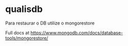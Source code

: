 # qualisdb

Para restaurar o DB utilize o mongorestore

Full docs at https://www.mongodb.com/docs/database-tools/mongorestore/